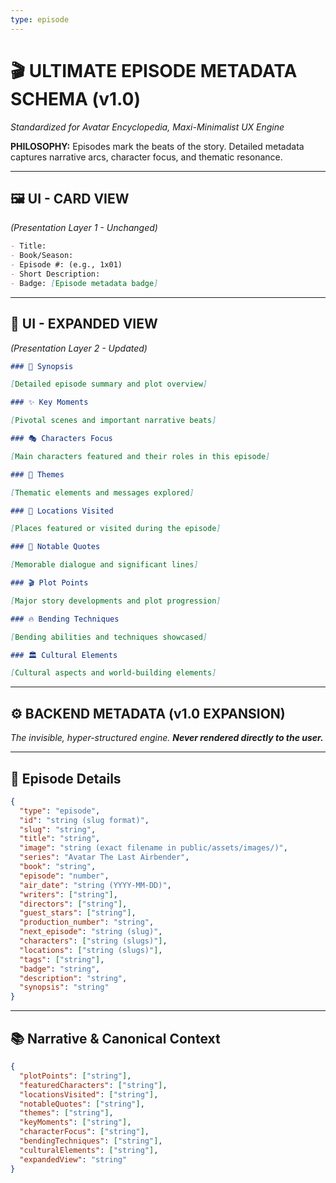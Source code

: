 ```yaml
---
type: episode
---
```


# 🎬 ULTIMATE EPISODE METADATA SCHEMA (v1.0)

*Standardized for Avatar Encyclopedia, Maxi-Minimalist UX Engine*

**PHILOSOPHY:** Episodes mark the beats of the story. Detailed metadata captures narrative arcs, character focus, and thematic resonance.

---

## 🖼️ UI - CARD VIEW

*(Presentation Layer 1 - Unchanged)*

```md
- Title:
- Book/Season:
- Episode #: (e.g., 1x01)
- Short Description:
- Badge: [Episode metadata badge]
```

---

## 📖 UI - EXPANDED VIEW

*(Presentation Layer 2 - Updated)*

```md
### 📖 Synopsis

[Detailed episode summary and plot overview]

### ✨ Key Moments

[Pivotal scenes and important narrative beats]

### 🎭 Characters Focus

[Main characters featured and their roles in this episode]

### 🌟 Themes

[Thematic elements and messages explored]

### 📍 Locations Visited

[Places featured or visited during the episode]

### 💬 Notable Quotes

[Memorable dialogue and significant lines]

### 🎬 Plot Points

[Major story developments and plot progression]

### 🔥 Bending Techniques

[Bending abilities and techniques showcased]

### 🏛️ Cultural Elements

[Cultural aspects and world-building elements]
```

---

## ⚙️ BACKEND METADATA (v1.0 EXPANSION)

*The invisible, hyper-structured engine. **Never rendered directly to the user.***

---

## 📅 Episode Details

```json
{
  "type": "episode",
  "id": "string (slug format)",
  "slug": "string",
  "title": "string",
  "image": "string (exact filename in public/assets/images/)",
  "series": "Avatar The Last Airbender",
  "book": "string",
  "episode": "number",
  "air_date": "string (YYYY-MM-DD)",
  "writers": ["string"],
  "directors": ["string"],
  "guest_stars": ["string"],
  "production_number": "string",
  "next_episode": "string (slug)",
  "characters": ["string (slugs)"],
  "locations": ["string (slugs)"],
  "tags": ["string"],
  "badge": "string",
  "description": "string",
  "synopsis": "string"
}
```

---

## 📚 Narrative & Canonical Context

```json
{
  "plotPoints": ["string"],
  "featuredCharacters": ["string"],
  "locationsVisited": ["string"],
  "notableQuotes": ["string"],
  "themes": ["string"],
  "keyMoments": ["string"],
  "characterFocus": ["string"],
  "bendingTechniques": ["string"],
  "culturalElements": ["string"],
  "expandedView": "string"
}
```
